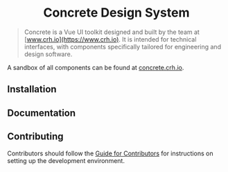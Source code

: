 <h1 align="center">
  Concrete Design System
</h1>

> Concrete is a Vue UI toolkit designed and built by the team at [www.crh.io](https://www.crh.io).
> It is intended for technical interfaces, with components specifically tailored
> for engineering and design software.

A sandbox of all components can be found at [concrete.crh.io](https://concrete.crh.io).

## Installation

## Documentation

## Contributing

Contributors should follow the [Guide for Contributors](/CONTRIBUTORS.md) for instructions on setting up the development environment.